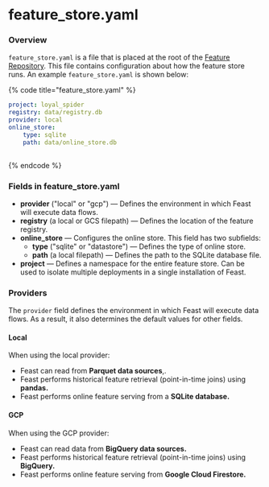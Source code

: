 # feature\_store.yaml

### Overview

`feature_store.yaml` is a file that is placed at the root of the [Feature Repository](../concepts/feature-repository.md). This file contains configuration about how the feature store runs. An example `feature_store.yaml` is shown below:

{% code title="feature\_store.yaml" %}
```yaml
project: loyal_spider
registry: data/registry.db
provider: local
online_store:
    type: sqlite
    path: data/online_store.db
    

```
{% endcode %}

### Fields in feature\_store.yaml

* **provider** \("local" or "gcp"\)  — Defines the environment in which Feast will execute data flows.
* **registry** \(a local or GCS filepath\) — Defines the location of the feature registry.
* **online\_store** — Configures the online store. This field has two subfields:
  * **type** \("sqlite" or "datastore"\) — Defines the type of online store.
  * **path** \(a local filepath\) — Defines the path to the SQLite database file.
* **project** — Defines a namespace for the entire feature store. Can be used to isolate multiple deployments in a single installation of Feast.

### Providers

The `provider` field defines the environment in which Feast will execute data flows. As a result, it also determines the default values for other fields.

#### Local

When using the local provider:

* Feast can read from **Parquet data sources**,.
* Feast performs historical feature retrieval \(point-in-time joins\) using **pandas.**
* Feast performs online feature serving from a **SQLite database.**

#### **GCP**

When using the GCP provider:

* Feast can read data from **BigQuery data sources.**
* Feast performs historical feature retrieval \(point-in-time joins\) using **BigQuery.**
* Feast performs online feature serving from **Google Cloud Firestore.**





